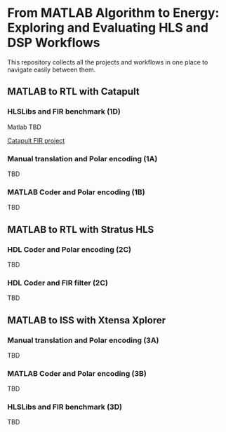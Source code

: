 # From MATLAB Algorithm to Energy: Exploring and Evaluating HLS and DSP Workflows

This repository collects all the projects and workflows in one place to navigate easily between them.

## MATLAB to RTL with Catapult

### HLSLibs and FIR benchmark (1D)

Matlab TBD

[Catapult FIR project][catapult-fir-filter]

### Manual translation and Polar encoding (1A)

TBD

### MATLAB Coder and Polar encoding (1B)

TBD

## MATLAB to RTL with Stratus HLS

### HDL Coder and Polar encoding (2C)

TBD

### HDL Coder and FIR filter (2C)

TBD

## MATLAB to ISS with Xtensa Xplorer

### Manual translation and Polar encoding (3A)

TBD

### MATLAB Coder and Polar encoding (3B)

TBD

### HLSLibs and FIR benchmark (3D)

TBD

<!-- References -->
[catapult-fir-filter]:https://github.com/eersaa/catapult-fir-filter
